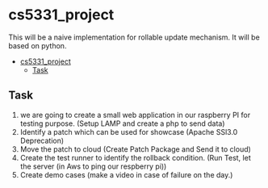 # cs5331_project

This will be a naive implementation for rollable update mechanism. It will be based on python.

- [cs5331_project](#cs5331_project)
  - [Task](#task)

## Task

1. we are going to create a small web application in our raspberry PI for testing purpose. (Setup LAMP and create a php to send data)
2. Identify a patch which can be used for showcase (Apache SSl3.0 Deprecation)
3. Move the patch to cloud (Create Patch Package and Send it to cloud)
4. Create the test runner to identify the rollback condition. (Run Test, let the server (in Aws to ping our respberry pi))
5. Create demo cases (make a video in case of failure on the day.)
